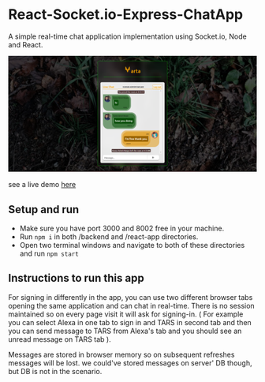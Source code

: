 # React-Socket.io-Express-ChatApp
A simple real-time chat application implementation using Socket.io, Node and React.

![Screenshot of demo](./screenshot.png)

see a live demo [here](https://evening-coast-74033.herokuapp.com/)

## Setup and run
* Make sure you have port 3000 and 8002 free in your machine.
* Run `npm i` in both /backend and /react-app directories.
* Open two terminal windows and navigate to both of these directories and run `npm start`

## Instructions to run this app
For signing in differently in the app, you can use two different browser tabs opening the same application and can chat in real-time. There is no session maintained so on every page visit it will ask for signing-in. ( For example you can select Alexa in one tab to sign in and TARS in second tab and then you can send message to TARS from Alexa's tab and you should see an unread message on TARS tab ).

Messages are stored in browser memory so on subsequent refreshes messages will be lost. we could've stored messages on server' DB though, but DB is not in the scenario.
